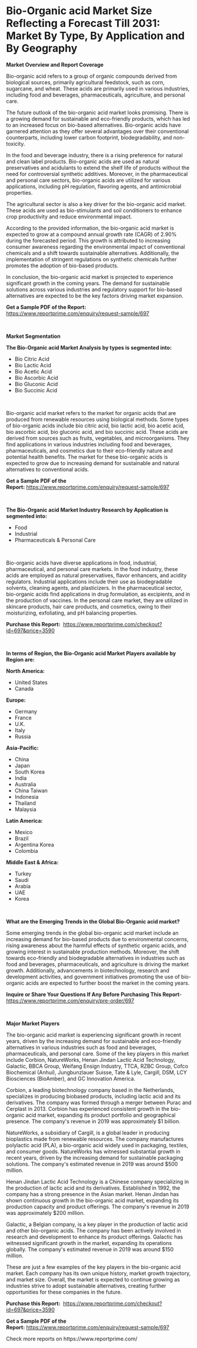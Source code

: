 <p><h1>Bio-Organic acid Market Size Reflecting a Forecast Till 2031: Market By Type, By Application and By Geography</h1></p><p><strong>Market Overview and Report Coverage</strong></p>
<p><p>Bio-organic acid refers to a group of organic compounds derived from biological sources, primarily agricultural feedstock, such as corn, sugarcane, and wheat. These acids are primarily used in various industries, including food and beverages, pharmaceuticals, agriculture, and personal care.</p><p>The future outlook of the bio-organic acid market looks promising. There is a growing demand for sustainable and eco-friendly products, which has led to an increased focus on bio-based alternatives. Bio-organic acids have garnered attention as they offer several advantages over their conventional counterparts, including lower carbon footprint, biodegradability, and non-toxicity.</p><p>In the food and beverage industry, there is a rising preference for natural and clean label products. Bio-organic acids are used as natural preservatives and acidulants to extend the shelf life of products without the need for controversial synthetic additives. Moreover, in the pharmaceutical and personal care sectors, bio-organic acids are utilized for various applications, including pH regulation, flavoring agents, and antimicrobial properties.</p><p>The agricultural sector is also a key driver for the bio-organic acid market. These acids are used as bio-stimulants and soil conditioners to enhance crop productivity and reduce environmental impact.</p><p>According to the provided information, the bio-organic acid market is expected to grow at a compound annual growth rate (CAGR) of 2.90% during the forecasted period. This growth is attributed to increasing consumer awareness regarding the environmental impact of conventional chemicals and a shift towards sustainable alternatives. Additionally, the implementation of stringent regulations on synthetic chemicals further promotes the adoption of bio-based products.</p><p>In conclusion, the bio-organic acid market is projected to experience significant growth in the coming years. The demand for sustainable solutions across various industries and regulatory support for bio-based alternatives are expected to be the key factors driving market expansion.</p></p>
<p><strong>Get a Sample PDF of the Report:</strong> <a href="https://www.reportprime.com/enquiry/request-sample/697">https://www.reportprime.com/enquiry/request-sample/697</a></p>
<p>&nbsp;</p>
<p><strong>Market Segmentation</strong></p>
<p><strong>The Bio-Organic acid Market Analysis by types is segmented into:</strong></p>
<p><ul><li>Bio Citric Acid</li><li>Bio Lactic Acid</li><li>Bio Acetic Acid</li><li>Bio Ascorbic Acid</li><li>Bio Gluconic Acid</li><li>Bio Succinic Acid</li></ul></p>
<p>&nbsp;</p>
<p><p>Bio-organic acid market refers to the market for organic acids that are produced from renewable resources using biological methods. Some types of bio-organic acids include bio citric acid, bio lactic acid, bio acetic acid, bio ascorbic acid, bio gluconic acid, and bio succinic acid. These acids are derived from sources such as fruits, vegetables, and microorganisms. They find applications in various industries including food and beverages, pharmaceuticals, and cosmetics due to their eco-friendly nature and potential health benefits. The market for these bio-organic acids is expected to grow due to increasing demand for sustainable and natural alternatives to conventional acids.</p></p>
<p><strong>Get a Sample PDF of the Report:</strong>&nbsp;<a href="https://www.reportprime.com/enquiry/request-sample/697">https://www.reportprime.com/enquiry/request-sample/697</a></p>
<p>&nbsp;</p>
<p><strong>The Bio-Organic acid Market Industry Research by Application is segmented into:</strong></p>
<p><ul><li>Food</li><li>Industrial</li><li>Pharmaceuticals & Personal Care</li></ul></p>
<p>&nbsp;</p>
<p><p>Bio-organic acids have diverse applications in food, industrial, pharmaceutical, and personal care markets. In the food industry, these acids are employed as natural preservatives, flavor enhancers, and acidity regulators. Industrial applications include their use as biodegradable solvents, cleaning agents, and plasticizers. In the pharmaceutical sector, bio-organic acids find applications in drug formulation, as excipients, and in the production of vaccines. In the personal care market, they are utilized in skincare products, hair care products, and cosmetics, owing to their moisturizing, exfoliating, and pH balancing properties.</p></p>
<p><strong>Purchase this Report:</strong>&nbsp; <a href="https://www.reportprime.com/checkout?id=697&price=3590">https://www.reportprime.com/checkout?id=697&price=3590</a></p>
<p>&nbsp;</p>
<p><strong>In terms of Region, the Bio-Organic acid Market Players available by Region are:</strong></p>
<p>
    <p> <strong> North America: </strong>
        <ul>
            <li>United States</li>
            <li>Canada</li>
        </ul>
        </p> 
    <p> <strong> Europe: </strong>
        <ul>
            <li>Germany</li>
            <li>France</li>
            <li>U.K.</li>
            <li>Italy</li>
            <li>Russia</li>
        </ul>
        </p> 
    <p> <strong> Asia-Pacific: </strong>
        <ul>
            <li>China</li>
            <li>Japan</li>
            <li>South Korea</li>
            <li>India</li>
            <li>Australia</li>
            <li>China Taiwan</li>
            <li>Indonesia</li>
            <li>Thailand</li>
            <li>Malaysia</li>
        </ul>
        </p> 
    <p> <strong> Latin America: </strong>
        <ul>
            <li>Mexico</li>
            <li>Brazil</li>
            <li>Argentina Korea</li>
            <li>Colombia</li>
        </ul>
        </p> 
    <p> <strong> Middle East & Africa: </strong>
        <ul>
            <li>Turkey</li>
            <li>Saudi</li>
            <li>Arabia</li>
            <li>UAE</li>
            <li>Korea</li>
        </ul>
    </p>
    </p>
<p>&nbsp;</p>
<p><strong>What are the Emerging Trends in the Global Bio-Organic acid market?</strong></p>
<p><p>Some emerging trends in the global bio-organic acid market include an increasing demand for bio-based products due to environmental concerns, rising awareness about the harmful effects of synthetic organic acids, and growing interest in sustainable production methods. Moreover, the shift towards eco-friendly and biodegradable alternatives in industries such as food and beverages, pharmaceuticals, and agriculture is driving the market growth. Additionally, advancements in biotechnology, research and development activities, and government initiatives promoting the use of bio-organic acids are expected to further boost the market in the coming years.</p></p>
<p><strong>Inquire or Share Your Questions If Any Before Purchasing This Report</strong>- <a href="https://www.reportprime.com/enquiry/pre-order/697">https://www.reportprime.com/enquiry/pre-order/697</a></p>
<p>&nbsp;</p>
<p><strong>Major Market Players</strong></p>
<p><p>The bio-organic acid market is experiencing significant growth in recent years, driven by the increasing demand for sustainable and eco-friendly alternatives in various industries such as food and beverages, pharmaceuticals, and personal care. Some of the key players in this market include Corbion, NatureWorks, Henan Jindan Lactic Acid Technology, Galactic, BBCA Group, Weifang Ensign Industry, TTCA, RZBC Group, Cofco Biochemical (Anhui), Jungbunzlauer Suisse, Tate & Lyle, Cargill, DSM, LCY Biosciences (BioAmber), and GC Innovation America.</p><p>Corbion, a leading biotechnology company based in the Netherlands, specializes in producing biobased products, including lactic acid and its derivatives. The company was formed through a merger between Purac and Cerplast in 2013. Corbion has experienced consistent growth in the bio-organic acid market, expanding its product portfolio and geographical presence. The company's revenue in 2019 was approximately $1 billion.</p><p>NatureWorks, a subsidiary of Cargill, is a global leader in producing bioplastics made from renewable resources. The company manufactures polylactic acid (PLA), a bio-organic acid widely used in packaging, textiles, and consumer goods. NatureWorks has witnessed substantial growth in recent years, driven by the increasing demand for sustainable packaging solutions. The company's estimated revenue in 2019 was around $500 million.</p><p>Henan Jindan Lactic Acid Technology is a Chinese company specializing in the production of lactic acid and its derivatives. Established in 1992, the company has a strong presence in the Asian market. Henan Jindan has shown continuous growth in the bio-organic acid market, expanding its production capacity and product offerings. The company's revenue in 2019 was approximately $200 million.</p><p>Galactic, a Belgian company, is a key player in the production of lactic acid and other bio-organic acids. The company has been actively involved in research and development to enhance its product offerings. Galactic has witnessed significant growth in the market, expanding its operations globally. The company's estimated revenue in 2019 was around $150 million.</p><p>These are just a few examples of the key players in the bio-organic acid market. Each company has its own unique history, market growth trajectory, and market size. Overall, the market is expected to continue growing as industries strive to adopt sustainable alternatives, creating further opportunities for these companies in the future.</p></p>
<p><strong>Purchase this Report:</strong>&nbsp;&nbsp;<a href="https://www.reportprime.com/checkout?id=697&price=3590">https://www.reportprime.com/checkout?id=697&price=3590</a></p>
<p></p>
<p><strong>Get a Sample PDF of the Report:</strong>&nbsp;<a href="https://www.reportprime.com/enquiry/request-sample/697">https://www.reportprime.com/enquiry/request-sample/697</a></p>
<p>Check more reports on https://www.reportprime.com/</p>